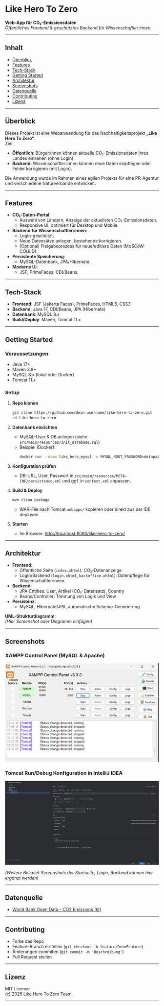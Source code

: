 # Like Hero To Zero

**Web-App für CO₂-Emissionsdaten**  
_Öffentliches Frontend & geschütztes Backend für Wissenschaftler:innen_

---

## Inhalt

- [Überblick](#überblick)
- [Features](#features)
- [Tech-Stack](#tech-stack)
- [Getting Started](#getting-started)
- [Architektur](#architektur)
- [Screenshots](#screenshots)
- [Datenquelle](#datenquelle)
- [Contributing](#contributing)
- [Lizenz](#lizenz)

---

## Überblick

Dieses Projekt ist eine Webanwendung für das Nachhaltigkeitsprojekt **„Like Hero To Zero“**.  
Ziel:  
- **Öffentlich**: Bürger:innen können aktuelle CO₂-Emissionsdaten ihres Landes einsehen (ohne Login).
- **Backend**: Wissenschaftler:innen können neue Daten einpflegen oder Fehler korrigieren (mit Login).

Die Anwendung wurde im Rahmen eines agilen Projekts für eine PR-Agentur und verschiedene Naturverbände entwickelt.

---

## Features

- **CO₂-Daten-Portal**:  
  - Auswahl von Ländern, Anzeige der aktuellsten CO₂-Emissionsdaten.
  - Responsive UI, optimiert für Desktop und Mobile.
- **Backend für Wissenschaftler:innen**:  
  - Login-geschützt.
  - Neue Datensätze anlegen, bestehende korrigieren.
  - (Optional) Freigabeprozess für neue/editiere Daten (MoSCoW: COULD).
- **Persistente Speicherung**:  
  - MySQL-Datenbank, JPA/Hibernate.
- **Moderne UI**:  
  - JSF, PrimeFaces, CDI/Beans.

---

## Tech-Stack

- **Frontend**: JSF (Jakarta Faces), PrimeFaces, HTML5, CSS3
- **Backend**: Java 17, CDI/Beans, JPA (Hibernate)
- **Datenbank**: MySQL 8.x
- **Build/Deploy**: Maven, Tomcat 11.x

---

## Getting Started

### Voraussetzungen

- Java 17+
- Maven 3.8+
- MySQL 8.x (lokal oder Docker)
- Tomcat 11.x

### Setup

1. **Repo klonen**
   ```bash
   git clone https://github.com/dein-username/like-hero-to-zero.git
   cd like-hero-to-zero
   ```

2. **Datenbank einrichten**
   - MySQL-User & DB anlegen (siehe `src/main/resources/init_database.sql`)
   - Beispiel (Docker):
     ```bash
     docker run --name like_hero_mysql -e MYSQL_ROOT_PASSWORD=deinpass -e MYSQL_DATABASE=co2db -p 3306:3306 -d mysql:8.0
     ```

3. **Konfiguration prüfen**
   - DB-URL, User, Passwort in `src/main/resources/META-INF/persistence.xml` und ggf. in `context.xml` anpassen.

4. **Build & Deploy**
   ```bash
   mvn clean package
   ```
   - WAR-File nach Tomcat `webapps/` kopieren oder direkt aus der IDE deployen.

5. **Starten**
   - Im Browser: [http://localhost:8080/like-hero-to-zero/](http://localhost:8080/like-hero-to-zero/)

---

## Architektur

- **Frontend**:  
  - Öffentliche Seite (`index.xhtml`): CO₂-Datenanzeige
  - Login/Backend (`login.xhtml`, `backoffice.xhtml`): Datenpflege für Wissenschaftler:innen
- **Backend**:  
  - JPA-Entities: User, Artikel (CO₂-Datensatz), Country
  - Beans/Controller: Trennung von Logik und View
- **Persistenz**:  
  - MySQL, Hibernate/JPA, automatische Schema-Generierung

**UML-Strukturdiagramm**:  
*(Hier Screenshot oder Diagramm einfügen)*

---

## Screenshots

### XAMPP Control Panel (MySQL & Apache)
![XAMPP Control Panel](screenshots/xampp-controlpanel.png)

### Tomcat Run/Debug Konfiguration in IntelliJ IDEA
![Tomcat Run/Debug Konfiguration](screenshots/tomcat-runconfig.png)

*(Weitere Beispiel-Screenshots der Startseite, Login, Backend können hier ergänzt werden)*

---

## Datenquelle

- [World Bank Open Data – CO2 Emissions (kt)](https://aws.amazon.com/marketplace/pp/prodview-qf3r4b6jpivte#usage)

---

## Contributing

- Forke das Repo
- Feature-Branch erstellen (`git checkout -b feature/DeinFeature`)
- Änderungen commiten (`git commit -m 'Beschreibung'`)
- Pull Request stellen

---

## Lizenz

MIT License  
(c) 2025 Like Hero To Zero Team

---
